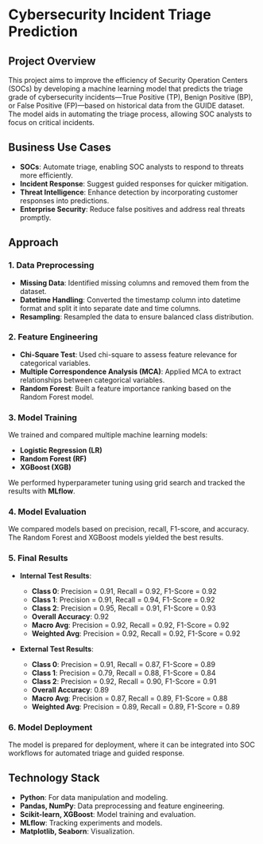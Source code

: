 # Cybersecurity Incident Triage Prediction

## Project Overview
This project aims to improve the efficiency of Security Operation Centers (SOCs) by developing a machine learning model that predicts the triage grade of cybersecurity incidents—True Positive (TP), Benign Positive (BP), or False Positive (FP)—based on historical data from the GUIDE dataset. The model aids in automating the triage process, allowing SOC analysts to focus on critical incidents.

## Business Use Cases
- **SOCs**: Automate triage, enabling SOC analysts to respond to threats more efficiently.
- **Incident Response**: Suggest guided responses for quicker mitigation.
- **Threat Intelligence**: Enhance detection by incorporating customer responses into predictions.
- **Enterprise Security**: Reduce false positives and address real threats promptly.

## Approach

### 1. Data Preprocessing
- **Missing Data**: Identified missing columns and removed them from the dataset.
- **Datetime Handling**: Converted the timestamp column into datetime format and split it into separate date and time columns.
- **Resampling**: Resampled the data to ensure balanced class distribution.

### 2. Feature Engineering
- **Chi-Square Test**: Used chi-square to assess feature relevance for categorical variables.
- **Multiple Correspondence Analysis (MCA)**: Applied MCA to extract relationships between categorical variables.
- **Random Forest**: Built a feature importance ranking based on the Random Forest model.

### 3. Model Training
We trained and compared multiple machine learning models:
- **Logistic Regression (LR)**
- **Random Forest (RF)**
- **XGBoost (XGB)**

We performed hyperparameter tuning using grid search and tracked the results with **MLflow**.

### 4. Model Evaluation
We compared models based on precision, recall, F1-score, and accuracy. The Random Forest and XGBoost models yielded the best results.

### 5. Final Results

- **Internal Test Results**:
  - **Class 0**: Precision = 0.91, Recall = 0.92, F1-Score = 0.92
  - **Class 1**: Precision = 0.91, Recall = 0.94, F1-Score = 0.92
  - **Class 2**: Precision = 0.95, Recall = 0.91, F1-Score = 0.93
  - **Overall Accuracy**: 0.92
  - **Macro Avg**: Precision = 0.92, Recall = 0.92, F1-Score = 0.92
  - **Weighted Avg**: Precision = 0.92, Recall = 0.92, F1-Score = 0.92

- **External Test Results**:
  - **Class 0**: Precision = 0.91, Recall = 0.87, F1-Score = 0.89
  - **Class 1**: Precision = 0.79, Recall = 0.88, F1-Score = 0.84
  - **Class 2**: Precision = 0.92, Recall = 0.90, F1-Score = 0.91
  - **Overall Accuracy**: 0.89
  - **Macro Avg**: Precision = 0.87, Recall = 0.89, F1-Score = 0.88
  - **Weighted Avg**: Precision = 0.89, Recall = 0.89, F1-Score = 0.89

### 6. Model Deployment
The model is prepared for deployment, where it can be integrated into SOC workflows for automated triage and guided response.

## Technology Stack
- **Python**: For data manipulation and modeling.
- **Pandas, NumPy**: Data preprocessing and feature engineering.
- **Scikit-learn, XGBoost**: Model training and evaluation.
- **MLflow**: Tracking experiments and models.
- **Matplotlib, Seaborn**: Visualization.
